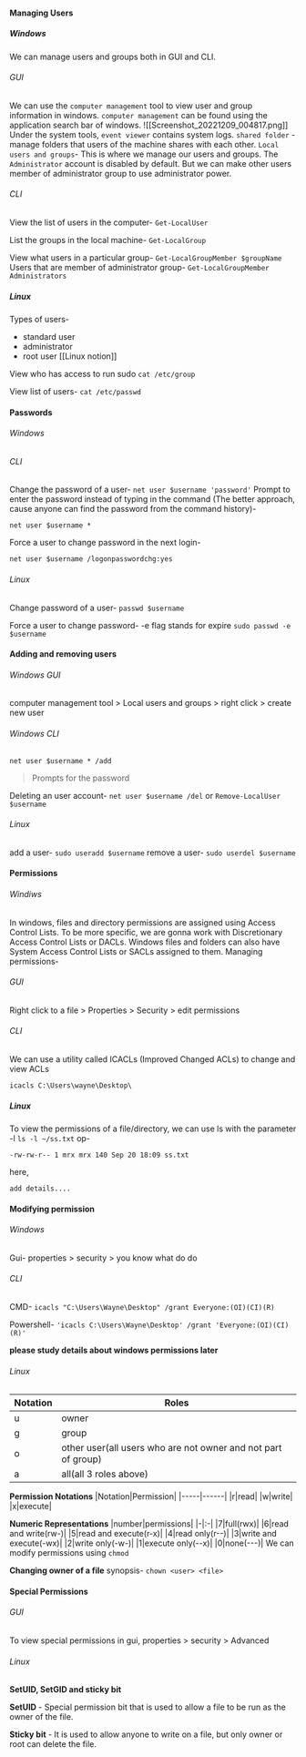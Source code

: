 #### Managing Users
##### Windows
We can manage users and groups both in GUI and CLI. 
###### GUI
We can use the `computer management` tool to view user and group information in windows.
`computer management` can be found using the application search bar of windows.
![[Screenshot_20221209_004817.png]]
Under the system tools, `event viewer` contains system logs.
`shared folder` - manage folders that users of the machine shares with each other.
`Local users and groups`- This is where we manage our users and groups.
The `Administrator` account is disabled by default.
But we can make other users member of administrator group to use administrator power.

###### CLI
View the list of users in the computer-
`Get-LocalUser`

List the groups in the local machine-
`Get-LocalGroup`

View what users in a particular group-
`Get-LocalGroupMember $groupName`
Users that are member of administrator group-
`Get-LocalGroupMember Administrators`

##### Linux
Types of users-
- standard user
- administrator
- root user
[[Linux notion]]

View who has access to run sudo 
`cat /etc/group`

View list of users-
`cat /etc/passwd`

#### Passwords
###### Windows
###### CLI
Change the password of a user-
`net user $username 'password'`
Prompt to enter the password instead of typing in the command (The better approach, cause anyone can find the password from the command history)-

`net user $username *`

Force a user to change password in the next login-

`net user $username /logonpasswordchg:yes`

###### Linux
Change password of a user-
`passwd $username`

Force a user to change password-
-e flag stands for expire
`sudo passwd -e $username`

#### Adding and removing users
###### Windows GUI
computer management tool > Local users and groups > right click > create new user
###### Windows CLI
`net user $username * /add`

> Prompts for the password

Deleting an user account-
`net user $username /del`
or
`Remove-LocalUser $username`
###### Linux
add a user-
`sudo useradd $username`
remove a user-
`sudo userdel $username`
#### Permissions
###### Windiws
In windows, files and directory permissions are assigned using Access Control Lists. To be more specific, we are gonna work with Discretionary Access Control Lists or DACLs.
Windows files and folders can also have System Access Control Lists or SACLs assigned to them.
Managing permissions-
###### GUI
Right click to a file > Properties > Security > edit permissions
###### CLI
We can use a utility called ICACLs (Improved Changed ACLs) to change and view ACLs

`icacls C:\Users\wayne\Desktop\`

##### Linux
To view the permissions of a file/directory, we can use ls with the parameter -l 
`ls -l ~/ss.txt`
op-
```
-rw-rw-r-- 1 mrx mrx 140 Sep 20 18:09 ss.txt
```
here,
```
add details....
```

#### Modifying permission
###### Windows
Gui- properties > security > you know what do do
###### CLI
CMD-
`icacls "C:\Users\Wayne\Desktop" /grant Everyone:(OI)(CI)(R)`

Powershell-
`'icacls C:\Users\Wayne\Desktop' /grant 'Everyone:(OI)(CI)(R)'`

**please study details about windows permissions later**

###### Linux

|Notation| Roles |
|--------|---------|
|u|owner|
|g|group|
|o|other user(all users who are not owner and not part of group)|
|a|all(all 3 roles above)|

**Permission Notations**
|Notation|Permission|
|-----|------|
|r|read|
|w|write|
|x|execute|

**Numeric Representations**
|number|permissions|
|-|:-|
|7|full(rwx)|
|6|read and write(rw-)|
|5|read and execute(r-x)|
|4|read only(r--)|
|3|write and execute(-wx)|
|2|write only(-w-)|
|1|execute only(--x)|
|0|none(---)|
We can modify permissions using `chmod`


**Changing owner of a file**
synopsis-
`chown <user> <file>`

#### Special Permissions
###### GUI
To view special permissions in gui,
properties > security > Advanced
###### Linux
**SetUID, SetGID and sticky bit**
  
**SetUID** - Special permission bit that is used to allow a file to be run as the owner of the file.

**Sticky bit** - It is used to allow anyone to write on a file, but only owner or root can delete the file.
